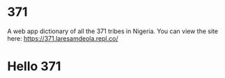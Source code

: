 # 371
A web app dictionary of all the 371 tribes in Nigeria.
You can view the site here: https://371.laresamdeola.repl.co/
<html>
  <h1 style={color: red;}>Hello 371</h1>
</html>
